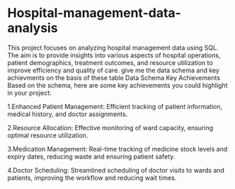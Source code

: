 # Hospital-management-data-analysis
This project focuses on analyzing hospital management data using SQL. The aim is to provide insights into various aspects of hospital operations, patient demographics, treatment outcomes, and resource utilization to improve efficiency and quality of care.
give me the data schema and key achievments on the basis of these table
Data Schema
Key Achievements
Based on the schema, here are some key achievements you could highlight in your project:

1.Enhanced Patient Management: Efficient tracking of patient information, medical history, and doctor assignments.

2.Resource Allocation: Effective monitoring of ward capacity, ensuring optimal resource utilization.

3.Medication Management: Real-time tracking of medicine stock levels and expiry dates, reducing waste and ensuring patient safety.

4.Doctor Scheduling: Streamlined scheduling of doctor visits to wards and patients, improving the workflow and reducing wait times.
